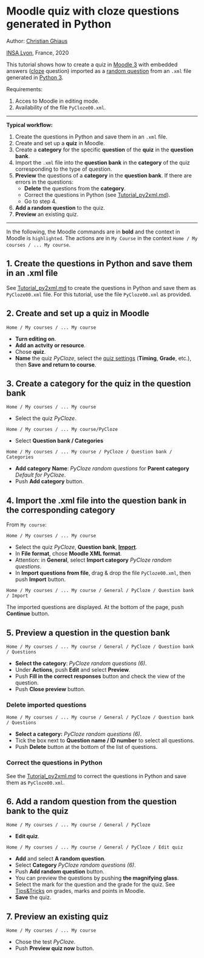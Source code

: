 # Moodle quiz with cloze questions generated in Python

Author: [Christian Ghiaus](mailto:cghiaus@gmail.com)

[INSA Lyon](https://www.insa-lyon.fr), France, 2020

This tutorial shows how to create a quiz in [Moodle 3](https://docs.moodle.org/39/en/Main_page) with embedded answers ([cloze][cloze] question) imported as a [random question][random_q] from an `.xml` file generated in [Python 3](https://www.python.org).

Requirements: 
1. Acces to Moodle in editing mode.
2. Availability of the file `PyCloze00.xml`.

______________________________________
**Typical workflow:**
1. Create the questions in Python and save them in an `.xml` file.
2. Create and set up a **quiz** in Moodle.
3. Create a **category** for the specific **question** of the **quiz** in the **question bank**.
4. Import the `.xml` file into the **question bank** in the **category** of the quiz corresponding to the type of question.
5. **Preview** the questions of a **category** in the **question bank**. If there are errors in the questions:
    - **Delete** the questions from the **category**.
    - Correct the questions in Python (see [Tutorial_py2xml.md](Tutorial_py2xml.md)). 
    - Go to step 4.
6. **Add a random question** to the quiz.
7. **Preview** an existing quiz.
______________________________________

In the following, the Moodle commands are in **bold** and the context in Moodle is `highlighted`. The actions are in `My Course` in the context `Home / My courses / ... My course`.

## 1. Create the questions in Python and save them in an .xml file

See [Tutorial_py2xml.md](Tutorial_py2xml.md) to create the questions in Python and save them as `PyCloze00.xml` file. For this tutorial, use the file `PyCloze00.xml` as provided.

## 2. Create and set up a quiz in Moodle

`Home / My courses / ... My course`

- **Turn editing on**.
- **Add an actvity or resource**.
- Chose **quiz**.
- **Name** the quiz *PyCloze*, select the [quiz settings](https://docs.moodle.org/39/en/Quiz_settings) (**Timing**, **Grade**, etc.), then **Save and return to course**.

## 3. Create a category for the quiz in the question bank

`Home / My courses / ... My course`

- Select the quiz *PyCloze*.

`Home / My courses / ... My course/PyCloze`

- Select **Question bank / Categories**

`Home / My courses / ... My course / PyCloze / Question bank / Categories`

- **Add category** **Name**: *PyCloze random questions* for **Parent category** *Default for PyCloze*.
- Push **Add category** button.


## 4. Import the .xml file into the question bank in the corresponding category

From `My course`:

`Home / My courses / ... My course`

- Select the quiz *PyCloze*, **Question bank**, **[Import][Import_mdl]**.
- In **File format**, chose **Moodle XML format**.
- Attention: in **General**, select **Import category** *PyCloze random questions*.
- In **Import questions from file**, drag & drop the file `PyCloze00.xml`, then push **Import** button.


`Home / My courses / ... My course / General / PyCloze / Question bank / Import`

The imported questions are displayed. At the bottom of the page, push **Continue** button.


## 5. Preview a question in the question bank

`Home / My courses / ... My course / General / PyCloze / Question bank / Questions`

- **Select the category**: *PyCloze random questions (6)*.
- Under **Actions**, push **Edit** and select **Preview**.
- Push **Fill in the correct responses** button and check the view of the question.
- Push **Close preview** button.

### Delete imported questions

`Home / My courses / ... My course / General / PyCloze / Question bank / Questions`

- **Select a category:** *PyCloze random questions (6)*.
- Tick the box next to **Question name / ID number** to select all questions.
- Push **Delete** button at the bottom of the list of questions.


### Correct the questions in Python

See the [Tutorial_py2xml.md](Tutorial_py2xml.md) to correct the questions in Python and save them as `PyCloze00.xml`.


## 6. Add a random question from the question bank to the quiz

`Home / My courses / ... My course / General / PyCloze`

- **Edit quiz**.

`Home / My courses / ... My course / General / PyCloze / Edit quiz`

- **Add** and select **A random question**.
- Select **Category** *PyCloze random questions (6)*.
- Push **Add random question** button.
- You can preview the questions by pushing **the magnifying glass**.
- Select the mark for the question and the grade for the quiz. See [Tips&Tricks](Tips&Tricks.md) on grades, marks and points in Moodle. 
- **Save** the quiz.


## 7. Preview an existing quiz

`Home / My courses / ... My course`

- Chose the test *PyCloze*.
- Push **Preview quiz now** button.

[cloze]:https://docs.moodle.org/39/en/Embedded_Answers_(Cloze)_question_type

[random_q]:https://docs.moodle.org/39/en/Random_question_type

[Import_mdl]:https://docs.moodle.org/39/en/Import_questions#Importing_questions_from_an_existing_file

